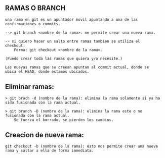 ## RAMAS O BRANCH
    una rama en git es un apuntador movil apuntando a una de las confirmaciones o commits.

    --> git branch <nombre de la rama>: me permite crear una nueva rama.

    -- si quiero hacer un salto entre ramas tambien se utiliza el checkout: 
        Forma: git checkout <nombre de la rama>.

    (Puedo crear toda las ramas que quiera y/o necesite.)

    Las nuevas ramas que se creean apuntan al commit actual, donde se ubica el HEAD, donde estamos ubicados.

## Eliminar ramas:
    
    > git brach -d (nombre de la rama): elimina la rama solamente si ya ha sido fusionada con la rama actual.

    > git branch -D (nombre de la rama): elimina la rama este o no fusionada con la rama actual.
        Se fuerza el borrado, se pierden los cambios.

## Creacion de nueva rama:

    git checkout -b (nombre de la rama): esto nos permite crear una nueva rama y saltar a ella de forma inmediata.